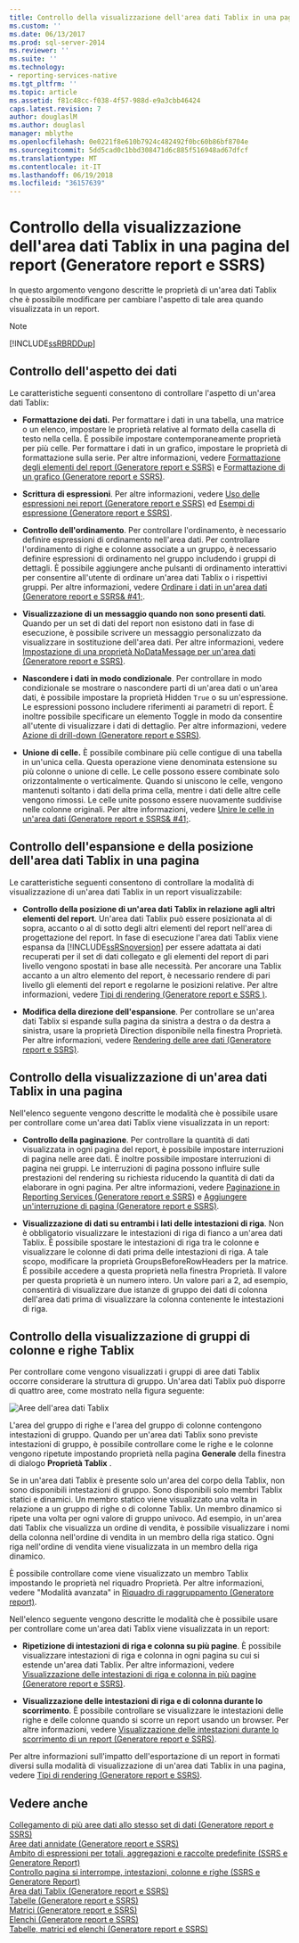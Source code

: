 ```yaml
---
title: Controllo della visualizzazione dell'area dati Tablix in una pagina del Report (Generatore Report e SSRS) | Documenti Microsoft
ms.custom: ''
ms.date: 06/13/2017
ms.prod: sql-server-2014
ms.reviewer: ''
ms.suite: ''
ms.technology:
- reporting-services-native
ms.tgt_pltfrm: ''
ms.topic: article
ms.assetid: f81c48cc-f038-4f57-988d-e9a3cbb46424
caps.latest.revision: 7
author: douglaslM
ms.author: douglasl
manager: mblythe
ms.openlocfilehash: 0e0221f8e610b7924c482492f0bc60b86bf8704e
ms.sourcegitcommit: 5dd5cad0c1bbd308471d6c885f516948ad67dfcf
ms.translationtype: MT
ms.contentlocale: it-IT
ms.lasthandoff: 06/19/2018
ms.locfileid: "36157639"
---
```

# <a name="controlling-the-tablix-data-region-display-on-a-report-page-report-builder-and-ssrs"></a>Controllo della visualizzazione dell'area dati Tablix in una pagina del report (Generatore report e SSRS)
  In questo argomento vengono descritte le proprietà di un'area dati Tablix che è possibile modificare per cambiare l'aspetto di tale area quando visualizzata in un report.  
  
> [!NOTE]  
>  [!INCLUDE[ssRBRDDup](../../includes/ssrbrddup-md.md)]  
  
## <a name="controlling-the-appearance-of-data"></a>Controllo dell'aspetto dei dati  
 Le caratteristiche seguenti consentono di controllare l'aspetto di un'area dati Tablix:  
  
-   **Formattazione dei dati.** Per formattare i dati in una tabella, una matrice o un elenco, impostare le proprietà relative al formato della casella di testo nella cella. È possibile impostare contemporaneamente proprietà per più celle. Per formattare i dati in un grafico, impostare le proprietà di formattazione sulla serie. Per altre informazioni, vedere [Formattazione degli elementi del report &#40;Generatore report e SSRS&#41;](formatting-report-items-report-builder-and-ssrs.md) e [Formattazione di un grafico &#40;Generatore report e SSRS&#41;](formatting-a-chart-report-builder-and-ssrs.md).  
  
-   **Scrittura di espressioni**. Per altre informazioni, vedere [Uso delle espressioni nei report &#40;Generatore report e SSRS&#41;](expression-uses-in-reports-report-builder-and-ssrs.md) ed [Esempi di espressione &#40;Generatore report e SSRS&#41;](expression-examples-report-builder-and-ssrs.md).  
  
-   **Controllo dell'ordinamento**. Per controllare l'ordinamento, è necessario definire espressioni di ordinamento nell'area dati. Per controllare l'ordinamento di righe e colonne associate a un gruppo, è necessario definire espressioni di ordinamento nel gruppo includendo i gruppi di dettagli. È possibile aggiungere anche pulsanti di ordinamento interattivi per consentire all'utente di ordinare un'area dati Tablix o i rispettivi gruppi. Per altre informazioni, vedere [Ordinare i dati in un'area dati &#40;Generatore report e SSRS& #41;](sort-data-in-a-data-region-report-builder-and-ssrs.md).  
  
-   **Visualizzazione di un messaggio quando non sono presenti dati**. Quando per un set di dati del report non esistono dati in fase di esecuzione, è possibile scrivere un messaggio personalizzato da visualizzare in sostituzione dell'area dati. Per altre informazioni, vedere [Impostazione di una proprietà NoDataMessage per un'area dati &#40;Generatore report e SSRS&#41;](../report-data/set-a-no-data-message-for-a-data-region-report-builder-and-ssrs.md).  
  
-   **Nascondere i dati in modo condizionale**. Per controllare in modo condizionale se mostrare o nascondere parti di un'area dati o un'area dati, è possibile impostare la proprietà Hidden `True` o su un'espressione. Le espressioni possono includere riferimenti ai parametri di report. È inoltre possibile specificare un elemento Toggle in modo da consentire all'utente di visualizzare i dati di dettaglio. Per altre informazioni, vedere [Azione di drill-down &#40;Generatore report e SSRS&#41;](drilldown-action-report-builder-and-ssrs.md).  
  
-   **Unione di celle.** È possibile combinare più celle contigue di una tabella in un'unica cella. Questa operazione viene denominata estensione su più colonne o unione di celle. Le celle possono essere combinate solo orizzontalmente o verticalmente. Quando si uniscono le celle, vengono mantenuti soltanto i dati della prima cella, mentre i dati delle altre celle vengono rimossi. Le celle unite possono essere nuovamente suddivise nelle colonne originali. Per altre informazioni, vedere [Unire le celle in un'area dati &#40;Generatore report e SSRS& #41;](merge-cells-in-a-data-region-report-builder-and-ssrs.md).  
  
## <a name="controlling-tablix-data-region-position-and-expansion-on-a-page"></a>Controllo dell'espansione e della posizione dell'area dati Tablix in una pagina  
 Le caratteristiche seguenti consentono di controllare la modalità di visualizzazione di un'area dati Tablix in un report visualizzabile:  
  
-   **Controllo della posizione di un'area dati Tablix in relazione agli altri elementi del report**. Un'area dati Tablix può essere posizionata al di sopra, accanto o al di sotto degli altri elementi del report nell'area di progettazione del report. In fase di esecuzione l'area dati Tablix viene espansa da [!INCLUDE[ssRSnoversion](../../includes/ssrsnoversion-md.md)] per essere adattata ai dati recuperati per il set di dati collegato e gli elementi del report di pari livello vengono spostati in base alle necessità. Per ancorare una Tablix accanto a un altro elemento del report, è necessario rendere di pari livello gli elementi del report e regolarne le posizioni relative. Per altre informazioni, vedere [Tipi di rendering  &#40;Generatore report e SSRS &#41;](rendering-behaviors-report-builder-and-ssrs.md).  
  
-   **Modifica della direzione dell'espansione**. Per controllare se un'area dati Tablix si espande sulla pagina da sinistra a destra o da destra a sinistra, usare la proprietà Direction disponibile nella finestra Proprietà. Per altre informazioni, vedere [Rendering delle aree dati &#40;Generatore report e SSRS&#41;](rendering-data-regions-report-builder-and-ssrs.md).  
  
## <a name="controlling-how-a-tablix-data-region-renders-on-a-page"></a>Controllo della visualizzazione di un'area dati Tablix in una pagina  
 Nell'elenco seguente vengono descritte le modalità che è possibile usare per controllare come un'area dati Tablix viene visualizzata in un report:  
  
-   **Controllo della paginazione**. Per controllare la quantità di dati visualizzata in ogni pagina del report, è possibile impostare interruzioni di pagina nelle aree dati. È inoltre possibile impostare interruzioni di pagina nei gruppi. Le interruzioni di pagina possono influire sulle prestazioni del rendering su richiesta riducendo la quantità di dati da elaborare in ogni pagina. Per altre informazioni, vedere [Paginazione in Reporting Services &#40;Generatore report e SSRS&#41;](pagination-in-reporting-services-report-builder-and-ssrs.md) e [Aggiungere un'interruzione di pagina &#40;Generatore report e SSRS&#41;](add-a-page-break-report-builder-and-ssrs.md).  
  
-   **Visualizzazione di dati su entrambi i lati delle intestazioni di riga**. Non è obbligatorio visualizzare le intestazioni di riga di fianco a un'area dati Tablix. È possibile spostare le intestazioni di riga tra le colonne e visualizzare le colonne di dati prima delle intestazioni di riga. A tale scopo, modificare la proprietà GroupsBeforeRowHeaders per la matrice. È possibile accedere a questa proprietà nella finestra Proprietà. Il valore per questa proprietà è un numero intero. Un valore pari a 2, ad esempio, consentirà di visualizzare due istanze di gruppo dei dati di colonna dell'area dati prima di visualizzare la colonna contenente le intestazioni di riga.  
  
## <a name="controlling-how-tablix-row-and-column-groups-render"></a>Controllo della visualizzazione di gruppi di colonne e righe Tablix  
 Per controllare come vengono visualizzati i gruppi di aree dati Tablix occorre considerare la struttura di gruppo. Un'area dati Tablix può disporre di quattro aree, come mostrato nella figura seguente:  
  
 ![Aree dell'area dati Tablix](../media/rs-tablixareas.gif "aree dell'area dati Tablix")  
  
 L'area del gruppo di righe e l'area del gruppo di colonne contengono intestazioni di gruppo. Quando per un'area dati Tablix sono previste intestazioni di gruppo, è possibile controllare come le righe e le colonne vengono ripetute impostando proprietà nella pagina **Generale** della finestra di dialogo **Proprietà Tablix** .  
  
 Se in un'area dati Tablix è presente solo un'area del corpo della Tablix, non sono disponibili intestazioni di gruppo. Sono disponibili solo membri Tablix statici e dinamici. Un membro statico viene visualizzato una volta in relazione a un gruppo di righe o di colonne Tablix. Un membro dinamico si ripete una volta per ogni valore di gruppo univoco. Ad esempio, in un'area dati Tablix che visualizza un ordine di vendita, è possibile visualizzare i nomi della colonna nell'ordine di vendita in un membro della riga statico. Ogni riga nell'ordine di vendita viene visualizzata in un membro della riga dinamico.  
  
 È possibile controllare come viene visualizzato un membro Tablix impostando le proprietà nel riquadro Proprietà. Per altre informazioni, vedere "Modalità avanzata" in [Riquadro di raggruppamento &#40;Generatore report&#41;](grouping-pane-report-builder.md).  
  
 Nell'elenco seguente vengono descritte le modalità che è possibile usare per controllare come un'area dati Tablix viene visualizzata in un report:  
  
-   **Ripetizione di intestazioni di riga e colonna su più pagine**. È possibile visualizzare intestazioni di riga e colonna in ogni pagina su cui si estende un'area dati Tablix. Per altre informazioni, vedere [Visualizzazione delle intestazioni di riga e colonna in più pagine &#40;Generatore report e SSRS&#41;](display-row-and-column-headers-on-multiple-pages-report-builder-and-ssrs.md).  
  
-   **Visualizzazione delle intestazioni di riga e di colonna durante lo scorrimento**. È possibile controllare se visualizzare le intestazioni delle righe e delle colonne quando si scorre un report usando un browser. Per altre informazioni, vedere [Visualizzazione delle intestazioni durante lo scorrimento di un report &#40;Generatore report e SSRS&#41;](keep-headers-visible-when-scrolling-through-a-report-report-builder-and-ssrs.md).  
  
 Per altre informazioni sull'impatto dell'esportazione di un report in formati diversi sulla modalità di visualizzazione di un'area dati Tablix in una pagina, vedere [Tipi di rendering &#40;Generatore report e SSRS&#41;](rendering-behaviors-report-builder-and-ssrs.md).  
  
## <a name="see-also"></a>Vedere anche  
 [Collegamento di più aree dati allo stesso set di dati &#40;Generatore report e SSRS&#41;](linking-multiple-data-regions-to-the-same-dataset-report-builder-and-ssrs.md)   
 [Aree dati annidate &#40;Generatore report e SSRS&#41;](nested-data-regions-report-builder-and-ssrs.md)   
 [Ambito di espressioni per totali, aggregazioni e raccolte predefinite &#40;SSRS e Generatore Report&#41;](expression-scope-for-totals-aggregates-and-built-in-collections.md)   
 [Controllo pagina si interrompe, intestazioni, colonne e righe &#40;SSRS e Generatore Report&#41;](controlling-page-breaks-headings-columns-and-rows-report-builder-and-ssrs.md)   
 [Area dati Tablix &#40;Generatore report e SSRS&#41;](../tablix-data-region-report-builder-and-ssrs.md)   
 [Tabelle &#40;Generatore report e SSRS&#41;](tables-report-builder-and-ssrs.md)   
 [Matrici &#40;Generatore report e SSRS&#41;](create-a-matrix-report-builder-and-ssrs.md)   
 [Elenchi &#40;Generatore report e SSRS&#41;](create-invoices-and-forms-with-lists-report-builder-and-ssrs.md)   
 [Tabelle, matrici ed elenchi &#40;Generatore report e SSRS&#41;](tables-matrices-and-lists-report-builder-and-ssrs.md)  
  
  